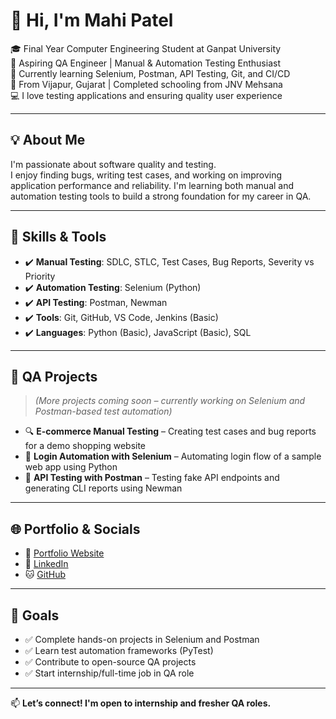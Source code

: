 # 👋 Hi, I'm Mahi Patel

🎓 Final Year Computer Engineering Student at Ganpat University  
🧪 Aspiring QA Engineer | Manual & Automation Testing Enthusiast  
🌱 Currently learning Selenium, Postman, API Testing, Git, and CI/CD  
📍 From Vijapur, Gujarat | Completed schooling from JNV Mehsana  
💻 I love testing applications and ensuring quality user experience

---

## 💡 About Me

I'm passionate about software quality and testing.  
I enjoy finding bugs, writing test cases, and working on improving application performance and reliability. I'm learning both manual and automation testing tools to build a strong foundation for my career in QA.

---

## 🧠 Skills & Tools

- ✔️ **Manual Testing**: SDLC, STLC, Test Cases, Bug Reports, Severity vs Priority
- ✔️ **Automation Testing**: Selenium (Python)
- ✔️ **API Testing**: Postman, Newman
- ✔️ **Tools**: Git, GitHub, VS Code, Jenkins (Basic)
- ✔️ **Languages**: Python (Basic), JavaScript (Basic), SQL

---

## 🧪 QA Projects

> *(More projects coming soon – currently working on Selenium and Postman-based test automation)*

- 🔍 **E-commerce Manual Testing** – Creating test cases and bug reports for a demo shopping website  
- 🔐 **Login Automation with Selenium** – Automating login flow of a sample web app using Python  
- 🔗 **API Testing with Postman** – Testing fake API endpoints and generating CLI reports using Newman

---

## 🌐 Portfolio & Socials

- 💼 [Portfolio Website](https://portfolio-mahi-nine.vercel.app)
- 🔗 [LinkedIn](https://www.linkedin.com/in/mahi23032005)
- 🐱 [GitHub](https://github.com/mahipatel233)

---

## 🎯 Goals

- ✅ Complete hands-on projects in Selenium and Postman
- ✅ Learn test automation frameworks (PyTest)
- ✅ Contribute to open-source QA projects
- ✅ Start internship/full-time job in QA role

---

📫 **Let’s connect! I'm open to internship and fresher QA roles.**
